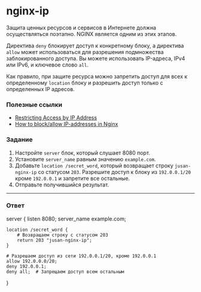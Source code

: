 # nginx-ip

Защита ценных ресурсов и сервисов в Интернете должна осуществляться поэтапно. NGINX является одним из этих этапов.

Директива `deny` блокирует доступ к конкретному блоку, а директива `allow` может использоваться для
разрешения подмножества заблокированного доступа. Вы можете использовать IP-адреса, IPv4 или IPv6, и ключевое слово `all`.

Как правило, при защите ресурса можно запретить доступ для всех к определенному `location` блоку и разрешить доступ только с определенных IP адресов.

### Полезные ссылки

- [Restricting Access by IP Address ](https://docs.nginx.com/nginx/admin-guide/security-controls/controlling-access-proxied-tcp/)
- [How to block/allow IP-addresses in Nginx](https://support.hypernode.com/en/hypernode/nginx/how-to-block-allow-ip-addresses-in-nginx)

### Задание

1. Настройте `server` блок, который слушает 8080 порт.
2. Установите `server_name` равным значению `example.com`.
3. Добавьте `location /secret_word`, который возвращает строку `jusan-nginx-ip` со статусом `203`. Разрешите доступ к блоку из `192.0.0.1/20` кроме `192.0.0.1` и запретите все остальные.
4. Отправьте получившийся результат.

---

### Ответ
server {
    listen 8080;
    server_name example.com;

    location /secret_word {
        # Возвращаем строку с статусом 203
        return 203 "jusan-nginx-ip";
    }

    # Разрешаем доступ из сети 192.0.0.1/20, кроме 192.0.0.1
    allow 192.0.0.0/20;
    deny 192.0.0.1;
    deny all;  # Запрещаем доступ всем остальным
}
